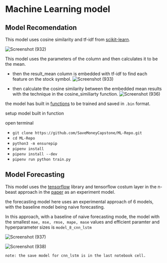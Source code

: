 # Machine Learning model

## Model Recomendation
This model uses cosine similarity and tf-idf from [scikit-learn](https://scikit-learn.org/stable/modules/generated/sklearn.metrics.pairwise.cosine_similarity.html).


![Screenshot (932)](https://github.com/SaveMoneyCapstone/ML-Repo/assets/89589561/c87a41e4-afe1-425a-8cad-2e131cd71365)

This model uses the parameters of the column and then calculates it to be the mean.

- then the result_mean column is embedded with tf-idf to find each feature on the stock symbol.
![Screenshot (933)](https://github.com/SaveMoneyCapstone/ML-Repo/assets/89589561/c751aef4-c8cd-4616-9901-951b19501d3d)

- then calculate the cosine similarity between the embedded mean results with the technique in the cosine_similiarty function.
![Screenshot (936)](https://github.com/SaveMoneyCapstone/ML-Repo/assets/89589561/88047c7c-39ad-4bde-921d-07eb4a32ffdd)

the model has built in [functions](https://github.com/SaveMoneyCapstone/ML-Repo/blob/main/train.py) to be trained and saved in ```.bin``` format.

setup model built in function


open terminal
- ``` git clone https://github.com/SaveMoneyCapstone/ML-Repo.git ```
- ``` cd ML-Repo ```
- ``` python3 -m ensurepip ```
- ``` pipenv install ```
- ``` pipenv install --dev ```
- ``` pipenv run python train.py ```



## Model Forecasting
This model uses the [tensorflow](https://www.tensorflow.org/) library and tensorflow costum layer in the n-beast approach in the [paper](https://colab.research.google.com/corgiredirector?site=https%3A%2F%2Farxiv.org%2Fpdf%2F1905.10437.pdf) as an experiment model.

the forecasting model here uses an experimental approach of 6 models, with the baseline model being naive forecasting.

In this approach, with a baseline of naive forecasting mode, the model with the smallest ```mae, mse, rmse, mape, mase``` values and efficient paramter and hyperparameter sizes is ```model_8_cnn_lstm```

![Screenshot (937)](https://github.com/SaveMoneyCapstone/ML-Repo/assets/89589561/4b6eb01b-a0fc-4d90-a340-6d8bfd05a625)


![Screenshot (938)](https://github.com/SaveMoneyCapstone/ML-Repo/assets/89589561/3b249356-624a-489e-ac9e-58bce08bf9e8)

``` note: the save model for cnn_lstm is in the last notebook cell. ```


